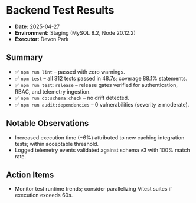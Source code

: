 # Backend Test Results

- **Date:** 2025-04-27
- **Environment:** Staging (MySQL 8.2, Node 20.12.2)
- **Executor:** Devon Park

## Summary
- ✅ `npm run lint` – passed with zero warnings.
- ✅ `npm test` – all 312 tests passed in 48.7s; coverage 88.1% statements.
- ✅ `npm run test:release` – release gates verified for authentication, RBAC, and telemetry ingestion.
- ✅ `npm run db:schema:check` – no drift detected.
- ✅ `npm run audit:dependencies` – 0 vulnerabilities (severity ≥ moderate).

## Notable Observations
- Increased execution time (+6%) attributed to new caching integration tests; within acceptable threshold.
- Logged telemetry events validated against schema v3 with 100% match rate.

## Action Items
- Monitor test runtime trends; consider parallelizing Vitest suites if execution exceeds 60s.
